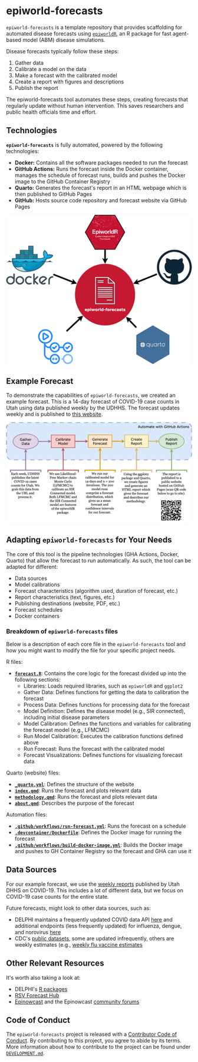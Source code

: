 # epiworld-forecasts

`epiworld-forecasts` is a template repository that provides scaffolding for automated disease forecasts using [`epiworldR`](https://github.com/UofUEpiBio/epiworldR/), an R package for fast agent-based model (ABM) disease simulations.

Disease forecasts typically follow these steps:

1. Gather data
2. Calibrate a model on the data
3. Make a forecast with the calibrated model
4. Create a report with figures and descriptions
5. Publish the report

The epiworld-forecasts tool automates these steps, creating forecasts that regularly update without human intervention. This saves researchers and public health officials time and effort.


## Technologies

**`epiworld-forecasts`** is fully automated, powered by the following technologies:

* **Docker:** Contains all the software packages needed to run the forecast
* **GitHub Actions:** Runs the forecast inside the Docker container, manages the schedule of forecast runs, builds and pushes the Docker image to the GitHub Container Registry
* **Quarto:** Generates the forecast's report in an HTML webpage which is then published to GitHub Pages
* **GitHub:** Hosts source code repository and forecast website via GitHub Pages

![](assets/tech-chart.png)


## Example Forecast

To demonstrate the capabilities of `epiworld-forecasts`, we created an example forecast.
This is a 14-day forecast of COVID-19 case counts in Utah using data published weekly by the UDHHS.
The forecast updates weekly and is published to [this website](https://epiforesite.github.io/epiworld-forecasts/).

![](assets/process-flow-chart.png)


## Adapting `epiworld-forecasts` for Your Needs

The core of this tool is the pipeline technologies (GHA Actions, Docker, Quarto) that allow the forecast to run automatically.
As such, the tool can be adapted for different:

* Data sources
* Model calibrations
* Forecast characteristics (algorithm used, duration of forecast, etc.)
* Report characteristics (text, figures, etc.)
* Publishing destinations (website, PDF, etc.)
* Forecast schedules
* Docker containers

### Breakdown of `epiworld-forecasts` files

Below is a description of each core file in the `epiworld-forecasts` tool and how you might want to modify the file for your specific project needs.

R files:
* [**`forecast.R`**](./forecast.R): Contains the core logic for the forecast divided up into the following sections:
    * Libraries: Loads required libraries, such as `epiworldR` and `ggplot2`
    * Gather Data: Defines functions for getting the data to calibration the forecast
    * Process Data: Defines functions for processing data for the forecast
    * Model Definition: Defines the disease model (e.g., SIR connected), including initial disease parameters
    * Model Calibration: Defines the functions and variables for calibrating the forecast model (e.g., LFMCMC)
    * Run Model Calibration: Executes the calibration functions defined above
    * Run Forecast: Runs the forecast with the calibrated model
    * Forecast Visualizations: Defines functions for visualizing forecast data

Quarto (website) files:
* [**`_quarto.yml`**](./_quarto.yml): Defines the structure of the website
* [**`index.qmd`**](./index.qmd): Runs the forecast and plots relevant data
* [**`methodology.qmd`**](./methodology.qmd): Runs the forecast and plots relevant data
* [**`about.qmd`**](./about.qmd): Describes the purpose of the forecast

Automation files:
* [**`.github/workflows/run-forecast.yml`**](./.github/workflows/run-forecast.yml): Runs the forecast on a schedule
* [**`.devcontainer/Dockerfile`**](./.devcontainer/Dockerfile): Defines the Docker image for running the forecast
* [**`.github/workflows/build-docker-image.yml`**](./.github/workflows/build-docker-image.yml): Builds the Docker image and pushes to GH Container Registry so the forecast and GHA can use it

## Data Sources
For our example forecast, we use the [weekly reports](https://coronavirus.utah.gov/case-counts/) published by Utah DHHS on COVID-19.
This includes a lot of different data, but we focus on COVID-19 case counts for the entire state.

Future forecasts, might look to other data sources, such as:
- DELPHI maintains a frequently updated COVID data API [here](https://cmu-delphi.github.io/delphi-epidata/api/covidcast.html) and additional endpoints (less frequently updated) for influenza, dengue, and norovirus [here](https://cmu-delphi.github.io/delphi-epidata/api/README.html)
- CDC's [public datasets](https://data.cdc.gov), some are updated infrequently, others are weekly estimates (e.g., [weekly flu vaccine estimates](https://data.cdc.gov/Vaccinations/Weekly-Cumulative-Estimated-Number-of-Influenza-Va/ysd3-txwj/about_data)


## Other Relevant Resources
It's worth also taking a look at:
- DELPHI's [R packages](https://delphi.cmu.edu/code/)
- [RSV Forecast Hub](https://rsvforecasthub.org/#Overview)
- [Epinowcast](https://www.epinowcast.org) and the Epinowcast [community forums](https://community.epinowcast.org)


## Code of Conduct

The `epiworld-forecasts` project is released with a [Contributor Code of Conduct](./CODE_OF_CONDUCT.md).
By contributing to this project, you agree to abide by its terms.
More information about how to contribute to the project can be found under [`DEVELOPMENT.md`](DEVELOPMENT.md).

